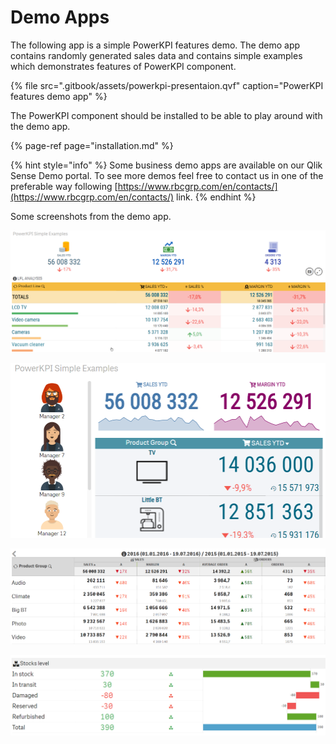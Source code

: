 # Demo Apps

The following app is a simple PowerKPI features demo. The demo app contains randomly generated sales data and contains simple examples which demonstrates features of PowerKPI component.

{% file src=".gitbook/assets/powerkpi-presentaion.qvf" caption="PowerKPI features demo app" %}

The PowerKPI component should be installed to be able to play around with the demo app.

{% page-ref page="installation.md" %}

{% hint style="info" %}
Some business demo apps are available on our Qlik Sense Demo portal. To see more demos feel free to contact us in one of the preferable way following [https://www.rbcgrp.com/en/contacts/](https://www.rbcgrp.com/en/contacts/) link.
{% endhint %}

Some screenshots from the demo app.

![](.gitbook/assets/demos.png)



![](.gitbook/assets/demos2.png)



![](.gitbook/assets/demos3.png)



![](.gitbook/assets/demos4.png)

